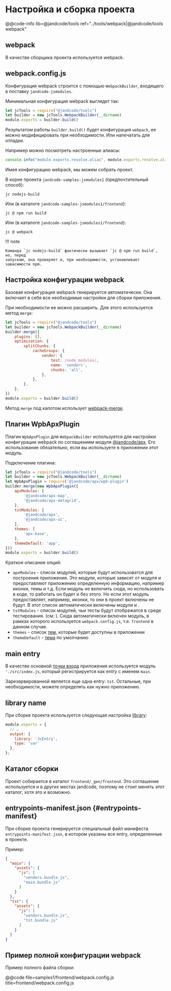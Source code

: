 Настройка и сборка проекта
==========================

@@code-info lib=@jandcode/tools ref="../tools/webpack|@jandcode/tools webpack"

webpack
-------

В качестве сборщика проекта используется webpack.

webpack.config.js
-----------------

Конфигурация webpack строится с помощью `WebpackBuilder`, входящего в
поставку `jandcode-jsmodules`.

Минимальная конфигурация webpack выглядет так:

```js title=frontend/webpack.config.js
let jcTools = require("@jandcode/tools")
let builder = new jcTools.WebpackBuilder(__dirname)
module.exports = builder.build()
```

Результатом работы `builder.build()` будет конфигурация `webpack`, ее можно модифицировать
при необходимости. Или напечатать для отладки.

Например можно посмотреть настроенные алиасы:

```js
console.info("module.exports.resolve.alias", module.exports.resolve.alias);
```

Имея конфигурацию webpack, мы можем собрать проект.

В корне проекта `jandcode-samples-jsmodules1` (предпочтительный способ):

```
jc nodejs-build
```

Или (в каталоге `jandcode-samples-jsmodules1/frontend`):

```
jc @ npm run build
```

Или (в каталоге `jandcode-samples-jsmodules1/frontend`):

```
jc @ webpack
```

!!! note

    Команда `jc nodejs-build` фактически вызывает `jc @ npm run build`, но, перед
    запуском, она проверяет и, при необходимости, устанавливает зависимости npm.  

Настройка конфигурации webpack
------------------------------

Базовая конфигурация webpack генерируется автоматически. Она включает в себя все
необходимые настройки для сборки приложения.

При необходимости ее можно расширить. Для этого используется метод `merge`:

```js title=frontend/webpack.config.js
let jcTools = require("@jandcode/tools")
let builder = new jcTools.WebpackBuilder(__dirname)
builder.merge({
    plugins: [],
    optimization: {
        splitChunks: {
            cacheGroups: {
                vendor: {
                    test: /node_modules/,
                    name: 'vendors',
                    chunks: 'all',
                },
            },
        },
    },
})
module.exports = builder.build()
```

Метод `merge` под капотом
использует [webpack-merge](https://www.npmjs.com/package/webpack-merge).


Плагин WpbApxPlugin
-------------------

Плагин `WpbApxPlugin` для `WebpackBuilder` используется для настройки конфигурации webpack
по соглашениям модуля [@jandcode/apx](../apx/index.md). Его использование обязательно,
если вы используете в приложении этот модуль.

Подключение плагина:

```js
let jcTools = require("@jandcode/tools")
let builder = new jcTools.WebpackBuilder(__dirname)
let WpbApxPlugin = require('@jandcode/apx/wpb-plugin')
builder.merge(new WpbApxPlugin({
    apxModules: [
        '@jandcode/apx-map',
        '@jandcode/apx-datagrid',
    ],
    tstModules: [
        '@jandcode/apx',
        '@jandcode/apx-ui',
    ],
    themes: [
        'apx-base',
    ],
    themeDefault: 'app',
}))
module.exports = builder.build()
```

Краткое описание опций:

* `apxModules` - список модулей, которые будут использоватся для построения приложения.
  Это модули, которые зависят от модуля [](../apx/index.md) и предоставляют приложению
  определенную информацию, например иконки, темы и т.д. Если модуль не включить сюда, но
  использовать в коде, то работать он будет и без этого. Но если этот модуль
  предоставляет, например, иконки, то они в проект включены не будут. В этот список
  автоматически включены модули [](../apx/index.md) и  [](../apx-ui/index.md).
* `tstModules` - список модулей, чьи тесты будут отображатся в среде тестирования.
  (см: [](./tst.md)). Сюда автоматически включен модуль, в рамках которого используется
  `webpack.config.js`, т.е. `frontend` в данном случае.
* `themes` - список [тем](./theme), которые будет доступны в приложении
* `themeDefault` - [тема](./theme) по умолчанию

main entry
----------

В качестве основной [точки входа](https://webpack.js.org/concepts/#entry)
приложения используется модуль `'./src/index.js`, который регистрируется как entry с
именем `main`.

Зарезервированной является еще одна entry: `tst`. Остальные, при необходимости, можете
определять как нужно приложению.

library name
------------

При сборке проекта используется следующая
настройка [library](https://webpack.js.org/configuration/output/#outputlibrary):

```js
module.exports = {
  // …
  output: {
    library: 'JcEntry',
    type: 'var'
  },
};
```

Каталог сборки
--------------

Проект собирается в каталог `frontend/_gen/frontend`. Это соглашение используется и в
других местах jandcode, поэтому не стоит менять этот каталог, хотя это и возможно.


entrypoints-manifest.json {#entrypoints-manifest}
-------------------------

При сборке проекта генерируется специальный файл манифеста `entrypoints-manifest.json`, в
котором указаны все entry, определенные в проекте.

Пример:

```json title=entrypoints-manifest.json
{
  "main": {
    "assets": {
      "js": [
        "vendors.bundle.js",
        "main.bundle.js"
      ]
    }
  },
  "tst": {
    "assets": {
      "js": [
        "vendors.bundle.js",
        "tst.bundle.js"
      ]
    }
  }
}
```

Пример полной конфигурации webpack
----------------------------------

Пример полного файла сборки:

@@code file=samples1/frontend/webpack.config.js title=frontend/webpack.config.js

